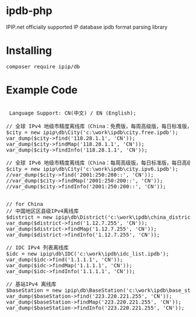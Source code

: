 # ipdb-php
IPIP.net officially supported IP database ipdb format parsing library

# Installing
<pre>
composer require ipip/db
</pre>

# Example Code
<pre>
 
 Language Support: CN(中文) / EN (English); 

// 全球 IPv4 地级市精度离线库（China：免费版，每周高级版，每日标准版，每日高级版，每日专业版，每日旗舰版）
$city = new ipip\db\City('c:\work\ipdb\city.free.ipdb');
var_dump($city->find('118.28.1.1', 'CN'));
var_dump($city->findMap('118.28.1.1', 'CN'));
var_dump($city->findInfo('118.28.1.1', 'CN'));

// 全球 IPv6 地级市精度离线库（China：每周高级版，每日标准版，每日高级版，每日专业版，每日旗舰版）
$city = new ipip\db\City('c:\work\ipdb\city.ipv6.ipdb');
//var_dump($city->find('2001:250:200::', 'CN'));
//var_dump($city->findMap('2001:250:200::', 'CN'));
//var_dump($city->findInfo('2001:250:200::', 'CN'));


// for China
// 中国地区区县级IPv4离线库
$district = new ipip\db\District('c:\work\ipdb\china_district.ipdb');
var_dump($district->find('1.12.7.255', 'CN'));
var_dump($district->findMap('1.12.7.255', 'CN'));
var_dump($district->findInfo('1.12.7.255', 'CN'));

// IDC IPv4 列表离线库
$idc = new ipip\db\IDC('c:\work\ipdb\idc_list.ipdb');
var_dump($idc->find('1.1.1.1', 'CN'));
var_dump($idc->findMap('1.1.1.1', 'CN'));
var_dump($idc->findInfo('1.1.1.1', 'CN'));

// 基站IPv4 离线库
$baseStation = new ipip\db\BaseStation('c:\work\ipdb\base_station.ipdb');
var_dump($baseStation->find('223.220.221.255', 'CN'));
var_dump($baseStation->findMap('223.220.221.255', 'CN'));
var_dump($baseStation->findInfo('223.220.221.255', 'CN'));

</pre>